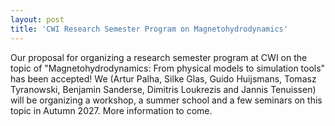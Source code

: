 ```yaml
---
layout: post
title: 'CWI Research Semester Program on Magnetohydrodynamics'
---
```


Our proposal for organizing a research semester program at CWI on the topic of "Magnetohydrodynamics: From physical models to simulation tools" has been accepted! We (Artur Palha, Silke Glas, Guido Huijsmans, Tomasz Tyranowski, Benjamin Sanderse, Dimitris Loukrezis and Jannis Tenuissen) will be organizing a workshop, a summer school and a few seminars on this topic in Autumn 2027. More information to come.
